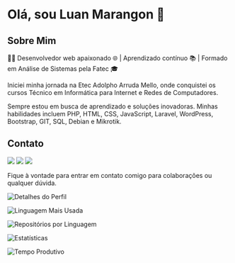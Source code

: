 


# Olá, sou Luan Marangon 👋

## Sobre Mim

👨‍💻 Desenvolvedor web apaixonado 🌐 | Aprendizado contínuo 📚 | Formado em Análise de Sistemas pela Fatec 🎓

Iniciei minha jornada na Etec Adolpho Arruda Mello, onde conquistei os cursos Técnico em Informática para Internet e Redes de Computadores.

Sempre estou em busca de aprendizado e soluções inovadoras. Minhas habilidades incluem PHP, HTML, CSS, JavaScript, Laravel, WordPress, Bootstrap, GIT, SQL, Debian e Mikrotik.


<!-- ## Projetos

- [Projeto 1](link_para_projeto_1): Breve descrição do projeto 1.
- [Projeto 2](link_para_projeto_2): Breve descrição do projeto 2.
- [Projeto 3](link_para_projeto_3): Breve descrição do projeto 3.

Confira meus outros projetos no meu [perfil do GitHub](https://github.com/luanmarangon). -->

## Contato

 <a href="https://www.linkedin.com/in/luan-marangon/" target="_blank"><img src="https://img.shields.io/badge/LinkedIn-0077B5?style=for-the-badge&logo=linkedin&logoColor=white" target="_blank"></a> 
 <a href="https://wa.me/5518997482397" target="_blank"><img src="https://img.shields.io/badge/WhatsApp-25D366?style=for-the-badge&logo=whatsapp&logoColor=white" target="_blank"></a>
 <a href="mailto:luanymarangon@gmail.com" target="_blank"><img src="https://img.shields.io/badge/Gmail-D14836?style=for-the-badge&logo=gmail&logoColor=white" target="_blank"></a>


Fique à vontade para entrar em contato comigo para colaborações ou qualquer dúvida.

<!-- ![Marangon GitHub stats](https://github-readme-stats.vercel.app/api?username=luanmarangon&show_icons=true&theme=vue-dark)
[![Top Langs](https://github-readme-stats.vercel.app/api/top-langs/?username=luanmarangon&layout=compact&theme=vue-dark)](https://github.com/anuraghazra/github-readme-stats) -->
<!-- [![Harlok's wakatime stats](https://github-readme-stats.vercel.app/api/wakatime?username=luanmarangon)](https://github.com/anuraghazra/github-readme-stats) -->


<!-- ![luanmarangon's Stats](https://github-readme-stats.vercel.app/api?username=luanmarangon&theme=vue-dark&show_icons=true&hide_border=true&count_private=true)
![luanmarangon's Top Languages](https://github-readme-stats.vercel.app/api/top-langs/?username=luanmarangon&theme=vue-dark&show_icons=true&hide_border=true&layout=compact)

![luanmarangon's Streak](https://github-readme-streak-stats.herokuapp.com/?user=luanmarangon&theme=vue-dark&hide_border=true)
-->
<!-- ![Snake animation](https://github.com/Pleiterson/Pleiterson/blob/output/github-contribution-grid-snake.svg) -->

![Detalhes do Perfil](http://github-profile-summary-cards.vercel.app/api/cards/profile-details?username=luanmarangon&theme=dracula)

![Linguagem Mais Usada](http://github-profile-summary-cards.vercel.app/api/cards/most-commit-language?username=luanmarangon&theme=dracula&exclude={exclude})

![Repositórios por Linguagem](http://github-profile-summary-cards.vercel.app/api/cards/repos-per-language?username=luanmarangon&theme=dracula&exclude={exclude})

![Estatísticas](http://github-profile-summary-cards.vercel.app/api/cards/stats?username=luanmarangon&theme=dracula)

![Tempo Produtivo](http://github-profile-summary-cards.vercel.app/api/cards/productive-time?username=luanmarangon&theme=dracula&utcOffset=-3)
